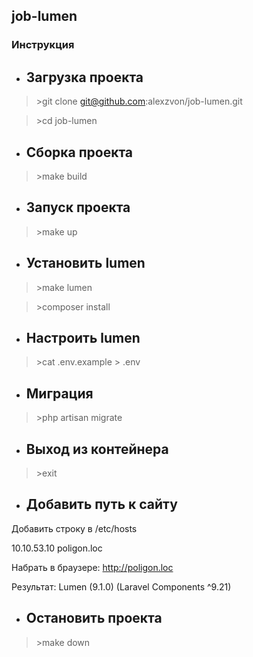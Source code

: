 ## job-lumen

### Инструкция

* ## Загрузка проекта

>\>git clone git@github.com:alexzvon/job-lumen.git

>\>cd job-lumen

* ## Сборка проекта

>\>make build

* ## Запуск проекта

>\>make up

* ## Установить lumen

>\>make lumen

>\>composer install

* ## Настроить lumen

>\>cat .env.example \> .env

* ## Миграция

>\>php artisan migrate

* ## Выход из контейнера

>\>exit

* ## Добавить путь к сайту

Добавить строку в /etc/hosts  

10.10.53.10     poligon.loc


Набрать в браузере: http://poligon.loc

Результат: Lumen (9.1.0) (Laravel Components ^9.21)

* ## Остановить проекта

>\>make down




